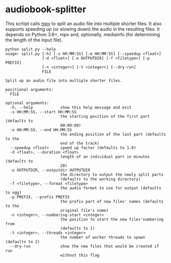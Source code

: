 # audiobook-splitter

This scrtipt calls [mpv](https://mpv.io/) to split an audio file into multiple shorter files. It also supports speeding up (or slowing down) the audio in the resulting files. It depends on Python 3.6+, mpv and, optionally, mediainfo (for determining the length of the input file).

```
python split.py --help
usage: split.py [-h] [-s HH:MM:SS] [-e HH:MM:SS] [--speedup <float>]
                [-d <float>] [-o OUTPUTDIR] [-f <filetype>] [-p PREFIX]
                [-n <integer>] [-t <integer>] [--dry-run]
                FILE

Split up an audio file into multiple shorter files.

positional arguments:
  FILE

optional arguments:
  -h, --help            show this help message and exit
  -s HH:MM:SS, --start HH:MM:SS
                        the starting position of the first part (defaults to
                        00:00:00)
  -e HH:MM:SS, --end HH:MM:SS
                        the ending position of the last part (defaults to the
                        end of the track)
  --speedup <float>     speed up factor (defaults to 1.0)
  -d <float>, --duration <float>
                        length of an individual part in minutes (defaults to
                        20)
  -o OUTPUTDIR, --outputdir OUTPUTDIR
                        the directory to output the newly split parts
                        (defaults to the working directory)
  -f <filetype>, --format <filetype>
                        the audio format to use for output (defaults to ogg)
  -p PREFIX, --prefix PREFIX
                        the prefix part of new files' names (defaults to the
                        original file's name)
  -n <integer>, --numbering-start <integer>
                        the position to start the new files'numbering from
                        (defaults to 1)
  -t <integer>, --threads <integer>
                        the number of worker threads to spawn (defaults to 2)
  --dry-run             show the new files that would be created if run
                        without this flag
 ```
